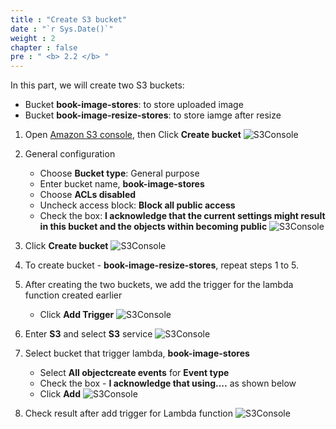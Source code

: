 ```yaml
---
title : "Create S3 bucket"
date : "`r Sys.Date()`"
weight : 2
chapter : false
pre : " <b> 2.2 </b> "
---
```

In this part, we will create two S3 buckets:
- Bucket **book-image-stores**: to store uploaded image
- Bucket **book-image-resize-stores**: to store iamge after resize
1. Open [Amazon S3 console](https://s3.console.aws.amazon.com/s3/get-started?region=us-east-1), then Click **Create bucket**
![S3Console](/images/1/8.png?featherlight=false&width=90pc)

2. General configuration
    - Choose **Bucket type**: General purpose
    - Enter bucket name, **book-image-stores**
    - Choose **ACLs disabled**
    - Uncheck access block: **Block all public access** 
    - Check the box: **I acknowledge that the current settings might result in this bucket and the objects within becoming public**
![S3Console](/images/1/9.png?featherlight=false&width=90pc)
3. Click **Create bucket**
![S3Console](/images/1/10.png?featherlight=false&width=90pc)
4. To create bucket - **book-image-resize-stores**, repeat steps 1 to 5.
5. After creating the two buckets, we add the trigger for the lambda function created earlier
    - Click **Add Trigger**
![S3Console](/images/1/11.png?featherlight=false&width=90pc)

6. Enter **S3** and select **S3** service
![S3Console](/images/1/12.png?featherlight=false&width=90pc)

7. Select bucket that trigger lambda, **book-image-stores**
    - Select **All objectcreate events** for **Event type**
    - Check the box - **I acknowledge that using....** as shown below
    - Click **Add**
![S3Console](/images/1/13.png?featherlight=false&width=90pc)

8. Check result after add trigger for Lambda function
![S3Console](/images/1/14.png?featherlight=false&width=90pc)
